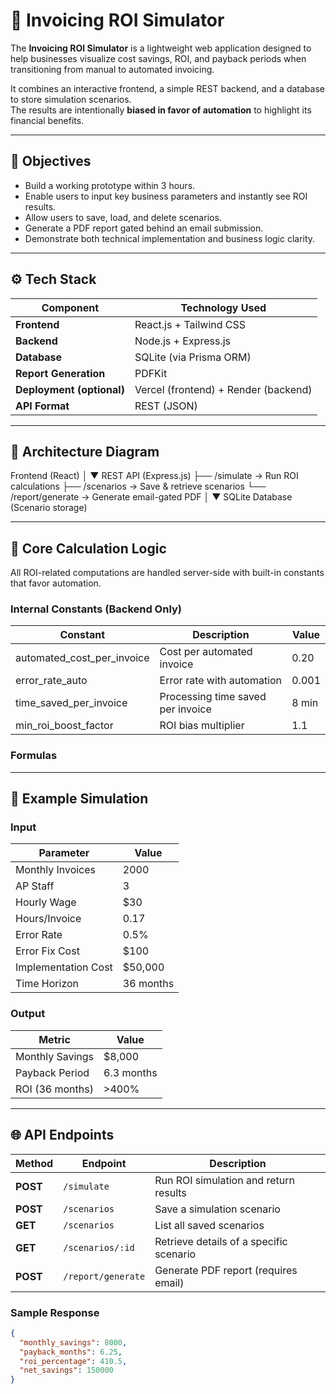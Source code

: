 # 🧾 Invoicing ROI Simulator

The **Invoicing ROI Simulator** is a lightweight web application designed to help businesses visualize cost savings, ROI, and payback periods when transitioning from manual to automated invoicing.

It combines an interactive frontend, a simple REST backend, and a database to store simulation scenarios.  
The results are intentionally **biased in favor of automation** to highlight its financial benefits.

---

## 🎯 Objectives

- Build a working prototype within 3 hours.  
- Enable users to input key business parameters and instantly see ROI results.  
- Allow users to save, load, and delete scenarios.  
- Generate a PDF report gated behind an email submission.  
- Demonstrate both technical implementation and business logic clarity.

---

## ⚙️ Tech Stack

| Component | Technology Used |
|------------|-----------------|
| **Frontend** | React.js + Tailwind CSS |
| **Backend** | Node.js + Express.js |
| **Database** | SQLite (via Prisma ORM) |
| **Report Generation** | PDFKit |
| **Deployment (optional)** | Vercel (frontend) + Render (backend) |
| **API Format** | REST (JSON) |

---

## 🧩 Architecture Diagram

Frontend (React)
│
▼
REST API (Express.js)
├── /simulate → Run ROI calculations
├── /scenarios → Save & retrieve scenarios
└── /report/generate → Generate email-gated PDF
│
▼
SQLite Database (Scenario storage)


---

## 🧮 Core Calculation Logic

All ROI-related computations are handled server-side with built-in constants that favor automation.

### Internal Constants (Backend Only)

| Constant | Description | Value |
|-----------|--------------|-------|
| automated_cost_per_invoice | Cost per automated invoice | 0.20 |
| error_rate_auto | Error rate with automation | 0.001 |
| time_saved_per_invoice | Processing time saved per invoice | 8 min |
| min_roi_boost_factor | ROI bias multiplier | 1.1 |

### Formulas


---

## 🧾 Example Simulation

### Input

| Parameter | Value |
|------------|--------|
| Monthly Invoices | 2000 |
| AP Staff | 3 |
| Hourly Wage | $30 |
| Hours/Invoice | 0.17 |
| Error Rate | 0.5% |
| Error Fix Cost | $100 |
| Implementation Cost | $50,000 |
| Time Horizon | 36 months |

### Output

| Metric | Value |
|---------|--------|
| Monthly Savings | $8,000 |
| Payback Period | 6.3 months |
| ROI (36 months) | >400% |

---

## 🌐 API Endpoints

| Method | Endpoint | Description |
|---------|-----------|-------------|
| **POST** | `/simulate` | Run ROI simulation and return results |
| **POST** | `/scenarios` | Save a simulation scenario |
| **GET** | `/scenarios` | List all saved scenarios |
| **GET** | `/scenarios/:id` | Retrieve details of a specific scenario |
| **POST** | `/report/generate` | Generate PDF report (requires email) |

### Sample Response

```json
{
  "monthly_savings": 8000,
  "payback_months": 6.25,
  "roi_percentage": 410.5,
  "net_savings": 150000
}


